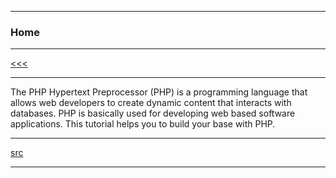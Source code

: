 
---

### Home

---

[<<<]()

---

The PHP Hypertext Preprocessor (PHP) is a programming language that allows web developers to create dynamic content 
that interacts with databases. PHP is basically used for developing web based software applications. 
This tutorial helps you to build your base with PHP.

---

[src](https://www.tutorialspoint.com/php/index.htm)

---
